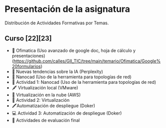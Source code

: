 # Presentación de la asignatura
Distribución de Actividades Formativas por Temas. 

## Curso [22][23]
* 🏫 Ofimatica (Uso avanzado de google doc, hoja de cálculo y presentaciones)(https://github.com/calles/GII_TIC/tree/main/temario/Ofimatica/Google%20formularios)
* 📜 Nuevas tendencias sobre la IA (Perplexity)
* 📓 Nanocad (Uso de la herramienta para topologías de red)
* 🔎 Actividad 1: Nanocad (Uso de la herramienta para topologías de red)
* 🖋️ Virtualización local (VMware)
* 📒 Virtualización en la nube (AWS)
* 📑 Actividad 2: Virtualización
* 🖍️Automatización de despliegue (Doker)
* 💻 Actividad 3: Automatización de despliegue (Doker)
* 📖 Actividades de evaluación final





